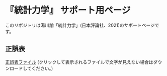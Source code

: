 # 『統計力学』 サポート用ページ

このリポジトリは湯川諭「統計力学」(日本評論社、2021)のサポートページです。

## 正誤表

[正誤表ファイル](https://github.com/stsykw/StatisticalMechanics-support/blob/main/corrections.pdf)
(クリックして表示されるファイルで文字が見えない場合はダウンロードしてください。)
